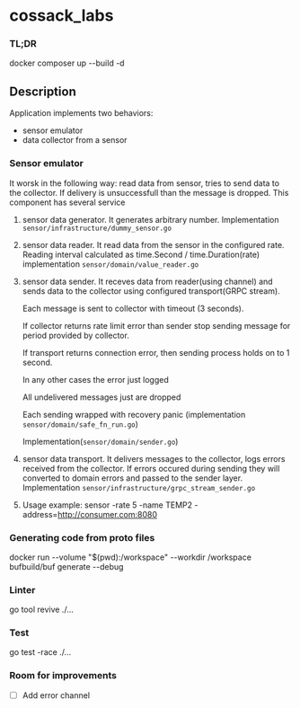 # cossack_labs

### TL;DR
docker composer up --build -d

## Description
Application implements two behaviors:
 - sensor emulator
 - data collector from a sensor

### Sensor emulator
It worsk in the following way: read data from sensor, tries to send data to the collector. If delivery is unsuccessfull than the message is dropped.
This component has several service
1) sensor data generator. It generates arbitrary number. Implementation `sensor/infrastructure/dummy_sensor.go`
2) sensor data reader. It read data from the sensor in the configured rate.
   Reading interval calculated as time.Second / time.Duration(rate)
   implementation `sensor/domain/value_reader.go`
3) sensor data sender. It receves data from reader(using channel) and sends data to the collector using configured transport(GRPC stream).

   Each message is sent to collector with timeout (3 seconds).

   If collector returns rate limit error than sender stop sending message for period provided by collector.

   If transport returns connection error, then sending process holds on to 1 second.

   In any other cases the error just logged

   All undelivered messages just are dropped

   Each sending wrapped with recovery panic (implementation `sensor/domain/safe_fn_run.go`)

   Implementation(`sensor/domain/sender.go`)
   
5) sensor data transport. It delivers messages to the collector, logs errors received from the collector. If errors occured during sending they will converted to domain errors and passed to the sender layer. Implementation `sensor/infrastructure/grpc_stream_sender.go`
6) Usage example: sensor -rate 5 -name TEMP2 -address=http://consumer.com:8080

### Generating code from proto files
docker run --volume "$(pwd):/workspace" --workdir /workspace bufbuild/buf generate --debug

### Linter
go tool revive ./...

### Test
go test -race ./...

### Room for improvements
- [ ] Add error channel
